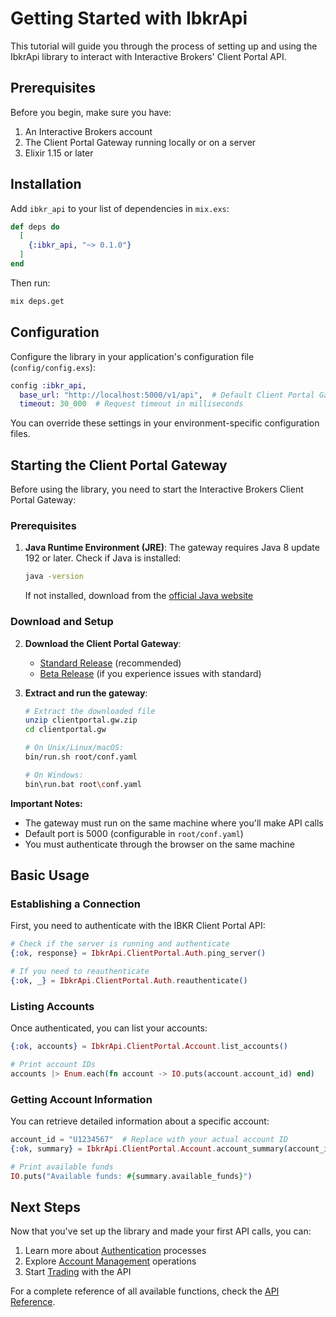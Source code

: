 # Getting Started with IbkrApi

This tutorial will guide you through the process of setting up and using the IbkrApi library to interact with Interactive Brokers' Client Portal API.

## Prerequisites

Before you begin, make sure you have:

1. An Interactive Brokers account
2. The Client Portal Gateway running locally or on a server
3. Elixir 1.15 or later

## Installation

Add `ibkr_api` to your list of dependencies in `mix.exs`:

```elixir
def deps do
  [
    {:ibkr_api, "~> 0.1.0"}
  ]
end
```

Then run:

```bash
mix deps.get
```

## Configuration

Configure the library in your application's configuration file (`config/config.exs`):

```elixir
config :ibkr_api,
  base_url: "http://localhost:5000/v1/api",  # Default Client Portal Gateway URL
  timeout: 30_000  # Request timeout in milliseconds
```

You can override these settings in your environment-specific configuration files.

## Starting the Client Portal Gateway

Before using the library, you need to start the Interactive Brokers Client Portal Gateway:

### Prerequisites

1. **Java Runtime Environment (JRE)**: The gateway requires Java 8 update 192 or later. Check if Java is installed:
   ```bash
   java -version
   ```
   If not installed, download from the [official Java website](https://www.java.com/en/download/)

### Download and Setup

2. **Download the Client Portal Gateway**:
   - [Standard Release](https://download2.interactivebrokers.com/portal/clientportal.gw.zip) (recommended)
   - [Beta Release](https://download2.interactivebrokers.com/portal/clientportal.beta.gw.zip) (if you experience issues with standard)

3. **Extract and run the gateway**:
   ```bash
   # Extract the downloaded file
   unzip clientportal.gw.zip
   cd clientportal.gw
   
   # On Unix/Linux/macOS:
   bin/run.sh root/conf.yaml
   
   # On Windows:
   bin\run.bat root\conf.yaml
   ```

**Important Notes:**
- The gateway must run on the same machine where you'll make API calls
- Default port is 5000 (configurable in `root/conf.yaml`)
- You must authenticate through the browser on the same machine

## Basic Usage

### Establishing a Connection

First, you need to authenticate with the IBKR Client Portal API:

```elixir
# Check if the server is running and authenticate
{:ok, response} = IbkrApi.ClientPortal.Auth.ping_server()

# If you need to reauthenticate
{:ok, _} = IbkrApi.ClientPortal.Auth.reauthenticate()
```

### Listing Accounts

Once authenticated, you can list your accounts:

```elixir
{:ok, accounts} = IbkrApi.ClientPortal.Account.list_accounts()

# Print account IDs
accounts |> Enum.each(fn account -> IO.puts(account.account_id) end)
```

### Getting Account Information

You can retrieve detailed information about a specific account:

```elixir
account_id = "U1234567"  # Replace with your actual account ID
{:ok, summary} = IbkrApi.ClientPortal.Account.account_summary(account_id)

# Print available funds
IO.puts("Available funds: #{summary.available_funds}")
```

## Next Steps

Now that you've set up the library and made your first API calls, you can:

1. Learn more about [Authentication](authentication.html) processes
2. Explore [Account Management](../how-to/account_management.html) operations
3. Start [Trading](../how-to/trading.html) with the API

For a complete reference of all available functions, check the [API Reference](../reference/api_reference.html).
